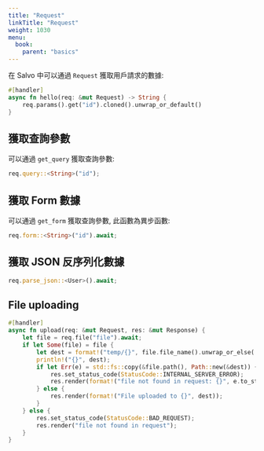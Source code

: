 ```yaml
---
title: "Request"
linkTitle: "Request"
weight: 1030
menu:
  book:
    parent: "basics"
---
```


在 Salvo 中可以通過 ```Request``` 獲取用戶請求的數據:

```rust
#[handler]
async fn hello(req: &mut Request) -> String {
    req.params().get("id").cloned().unwrap_or_default()
}
```

## 獲取查詢參數

可以通過 ```get_query``` 獲取查詢參數:

```rust
req.query::<String>("id");
```

## 獲取 Form 數據

可以通過 ```get_form``` 獲取查詢參數, 此函數為異步函數:

```rust
req.form::<String>("id").await;
```


## 獲取 JSON 反序列化數據

```rust
req.parse_json::<User>().await;
```

## File uploading

```rust
#[handler]
async fn upload(req: &mut Request, res: &mut Response) {
    let file = req.file("file").await;
    if let Some(file) = file {
        let dest = format!("temp/{}", file.file_name().unwrap_or_else(|| "file".into()));
        println!("{}", dest);
        if let Err(e) = std::fs::copy(&file.path(), Path::new(&dest)) {
            res.set_status_code(StatusCode::INTERNAL_SERVER_ERROR);
            res.render(format!("file not found in request: {}", e.to_string()));
        } else {
            res.render(format!("File uploaded to {}", dest));
        }
    } else {
        res.set_status_code(StatusCode::BAD_REQUEST);
        res.render("file not found in request");
    }
}
```
